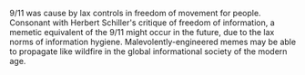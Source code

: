 9/11 was cause by lax controls in freedom of movement for people. Consonant with Herbert Schiller's critique of freedom of information, a memetic equivalent of the 9/11 might occur in the future, due to the lax norms of information hygiene. Malevolently-engineered memes may be able to propagate like wildfire in the global informational society of the modern age.